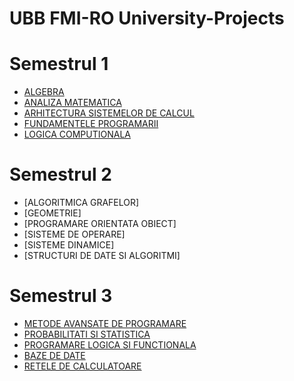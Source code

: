 # UBB FMI-RO University-Projects
# Semestrul 1
- [ALGEBRA](https://github.com/Razvanix445/Algebra)
- [ANALIZA MATEMATICA](https://github.com/Razvanix445/Mathematical-Analysis)
- [ARHITECTURA SISTEMELOR DE CALCUL](https://github.com/Razvanix445/Computer-Systems-Architecture)
- [FUNDAMENTELE PROGRAMARII](https://github.com/Razvanix445/Fundamentals-of-Programming)
- [LOGICA COMPUTIONALA](https://github.com/Razvanix445/Computational-Logic)

# Semestrul 2
- [ALGORITMICA GRAFELOR]
- [GEOMETRIE]
- [PROGRAMARE ORIENTATA OBIECT]
- [SISTEME DE OPERARE]
- [SISTEME DINAMICE]
- [STRUCTURI DE DATE SI ALGORITMI]

# Semestrul 3
- [METODE AVANSATE DE PROGRAMARE](https://github.com/Razvanix445/Advanced-Methods-of-Programming)
- [PROBABILITATI SI STATISTICA](https://github.com/Razvanix445/Probabilities-and-Statistics)
- [PROGRAMARE LOGICA SI FUNCTIONALA](https://github.com/Razvanix445/Logic-and-Functional-Programming)
- [BAZE DE DATE](https://github.com/Razvanix445/Databases)
- [RETELE DE CALCULATOARE](https://github.com/Razvanix445/Computer-Networks)
